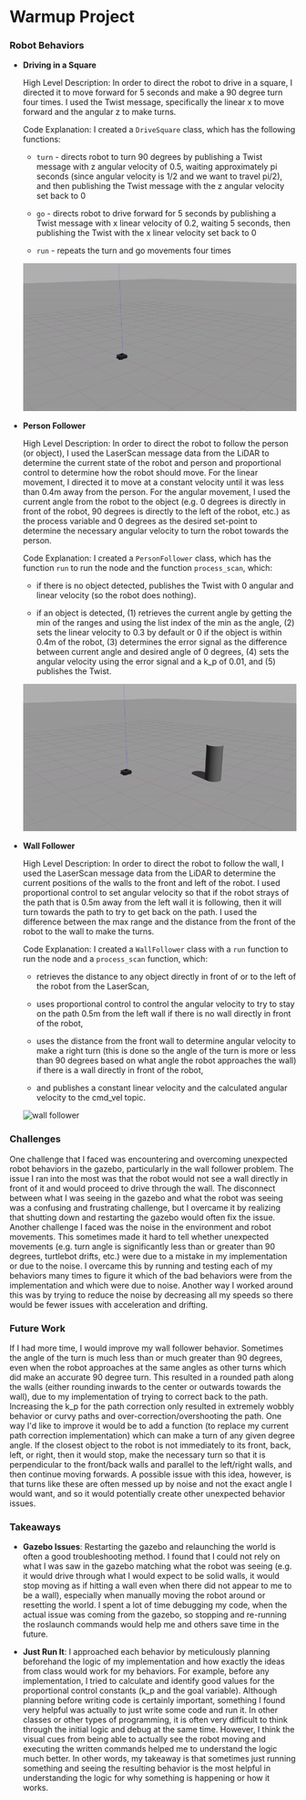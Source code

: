 # Warmup Project

### Robot Behaviors
* **Driving in a Square**

  High Level Description: In order to direct the robot to drive in a square, I directed it to move forward for 5 seconds and make a 90 degree turn four times. I used the Twist message, specifically the linear x to move forward and the angular z to make turns.

  Code Explanation: I created a `DriveSquare` class, which has the following functions:
    * `turn` -  directs robot to turn 90 degrees by publishing a Twist message with z angular velocity of 0.5, waiting approximately pi seconds (since angular velocity is 1/2 and we want to travel pi/2), and then publishing the Twist message with the z angular velocity set back to 0

    * `go` - directs robot to drive forward for 5 seconds by publishing a Twist message with x linear velocity of 0.2, waiting 5 seconds, then publishing the Twist with the x linear velocity set back to 0

    * `run` - repeats the turn and go movements four times

  ![driving in square](./drive_square.gif)

* **Person Follower**

  High Level Description: In order to direct the robot to follow the person (or object), I used the LaserScan message data from the LiDAR to determine the current state of the robot and person and proportional control to determine how the robot should move. For the linear movement, I directed it to move at a constant velocity until it was less than 0.4m away from the person. For the angular movement, I used the current angle from the robot to the object (e.g. 0 degrees is directly in front of the robot, 90 degrees is directly to the left of the robot, etc.) as the process variable and 0 degrees as the desired set-point to determine the necessary angular velocity to turn the robot towards the person.

  Code Explanation: I created a `PersonFollower` class, which has the function `run` to run the node and the function `process_scan`, which:
    * if there is no object detected, publishes the Twist with 0 angular and linear velocity (so the robot does nothing).

    * if an object is detected, (1) retrieves the current angle by getting the min of the ranges and using the list index of the min as the angle, (2) sets the linear velocity to 0.3 by default or 0 if the object is within 0.4m of the robot, (3) determines the error signal as the difference between current angle and desired angle of 0 degrees, (4) sets the angular velocity using the error signal and a k_p of 0.01, and (5) publishes the Twist.

  ![follower person](./person_follower.gif)

* **Wall Follower**

  High Level Description: In order to direct the robot to follow the wall, I used the LaserScan message data from the LiDAR to determine the current positions of the walls to the front and left of the robot. I used proportional control to set angular velocity so that if the robot strays of the path that is 0.5m away from the left wall it is following, then it will turn towards the path to try to get back on the path. I used the difference between the max range and the distance from the front of the robot to the wall to make the turns.

  Code Explanation: I created a `WallFollower` class with a `run` function to run the node and a `process_scan` function, which:
    * retrieves the distance to any object directly in front of or to the left of the robot from the LaserScan,

    * uses proportional control to control the angular velocity to try to stay on the path 0.5m from the left wall if there is no wall directly in front of the robot,

    * uses the distance from the front wall to determine angular velocity to make a right turn (this is done so the angle of the turn is more or less than 90 degrees based on what angle the robot approaches the wall) if there is a wall directly in front of the robot,

    * and publishes a constant linear velocity and the calculated angular velocity to the cmd_vel topic.

  ![wall follower](./wall_follower.gif)

### Challenges
One challenge that I faced was encountering and overcoming unexpected robot behaviors in the gazebo, particularly in the wall follower problem. The issue I ran into the most was that the robot would not see a wall directly in front of it and would proceed to drive through the wall. The disconnect between what I was seeing in the gazebo and what the robot was seeing was a confusing and frustrating challenge, but I overcame it by realizing that shutting down and restarting the gazebo would often fix the issue. Another challenge I faced was the noise in the environment and robot movements. This sometimes made it hard to tell whether unexpected movements (e.g. turn angle is significantly less than or greater than 90 degrees, turtlebot drifts, etc.) were due to a mistake in my implementation or due to the noise. I overcame this by running and testing each of my behaviors many times to figure it which of the bad behaviors were from the implementation and which were due to noise. Another way I worked around this was by trying to reduce the noise by decreasing all my speeds so there would be fewer issues with acceleration and drifting.
### Future Work
If I had more time, I would improve my wall follower behavior. Sometimes the angle of the turn is much less than or much greater than 90 degrees, even when the robot approaches at the same angles as other turns which did make an accurate 90 degree turn. This resulted in a rounded path along the walls (either rounding inwards to the center or outwards towards the wall), due to my implementation of trying to correct back to the path. Increasing the k_p for the path correction only resulted in extremely wobbly behavior or curvy paths and over-correction/overshooting the path. One way I'd like to improve it would be to add a function (to replace my current path correction implementation) which can make a turn of any given degree angle. If the closest object to the robot is not immediately to its front, back, left, or right, then it would stop, make the necessary turn so that it is perpendicular to the front/back walls and parallel to the left/right walls, and then continue moving forwards. A possible issue with this idea, however, is that turns like these are often messed up by noise and not the exact angle I would want, and so it would potentially create other unexpected behavior issues.
### Takeaways
* **Gazebo Issues**: Restarting the gazebo and relaunching the world is often a good troubleshooting method. I found that I could not rely on what I was saw in the gazebo matching what the robot was seeing (e.g. it would drive through what I would expect to be solid walls, it would stop moving as if hitting a wall even when there did not appear to me to be a wall), especially when manually moving the robot around or resetting the world. I spent a lot of time debugging my code, when the actual issue was coming from the gazebo, so stopping and re-running the roslaunch commands would help me and others save time in the future.

* **Just Run It**: I approached each behavior by meticulously planning beforehand the logic of my implementation and how exactly the ideas from class would work for my behaviors. For example, before any implementation, I tried to calculate and identify good values for the proportional control constants (k_p and the goal variable). Although planning before writing code is certainly important, something I found very helpful was actually to just write some code and run it. In other classes or other types of programming, it is often very difficult to think through the initial logic and debug at the same time. However, I think the visual cues from being able to actually see the robot moving and executing the written commands helped me to understand the logic much better. In other words, my takeaway is that sometimes just running something and seeing the resulting behavior is the most helpful in understanding the logic for why something is happening or how it works.
